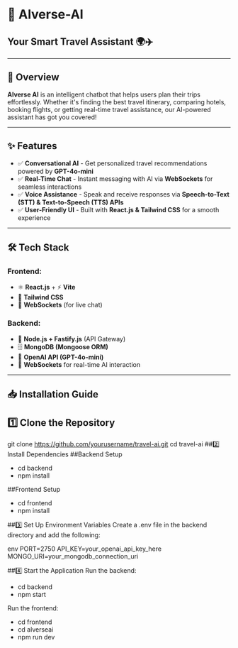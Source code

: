 # 🚀 Alverse-AI  
## Your Smart Travel Assistant 🌍✈️  

---

## 📌 Overview  
**Alverse AI** is an intelligent chatbot that helps users plan their trips effortlessly. Whether it's finding the best travel itinerary, comparing hotels, booking flights, or getting real-time travel assistance, our AI-powered assistant has got you covered!  

---

## ✨ Features  
- ✅ **Conversational AI** - Get personalized travel recommendations powered by **GPT-4o-mini**  
- ✅ **Real-Time Chat** - Instant messaging with AI via **WebSockets** for seamless interactions  
- ✅ **Voice Assistance** - Speak and receive responses via **Speech-to-Text (STT) & Text-to-Speech (TTS) APIs**  
- ✅ **User-Friendly UI** - Built with **React.js & Tailwind CSS** for a smooth experience  

---

## 🛠 Tech Stack  
### **Frontend:**  
- ⚛️ **React.js** + ⚡ **Vite**  
- 🎨 **Tailwind CSS**  
- 📡 **WebSockets** (for live chat)  

### **Backend:**  
- 🚀 **Node.js + Fastify.js** (API Gateway)  
- 🗄️ **MongoDB (Mongoose ORM)**  
- 🤖 **OpenAI API (GPT-4o-mini)**  
- 📡 **WebSockets** for real-time AI interaction  

---

## 📥 Installation Guide  

## 1️⃣ Clone the Repository  

git clone https://github.com/yourusername/travel-ai.git
cd travel-ai
##2️⃣ Install Dependencies
##Backend Setup
- cd backend
- npm install

##Frontend Setup

- cd frontend
- npm install
  
##3️⃣ Set Up Environment Variables
Create a .env file in the backend directory and add the following:

env
PORT=2750
API_KEY=your_openai_api_key_here
MONGO_URI=your_mongodb_connection_uri

##4️⃣ Start the Application
Run the backend:

- cd backend
- npm start

Run the frontend:

- cd frontend
- cd alverseai
- npm run dev
